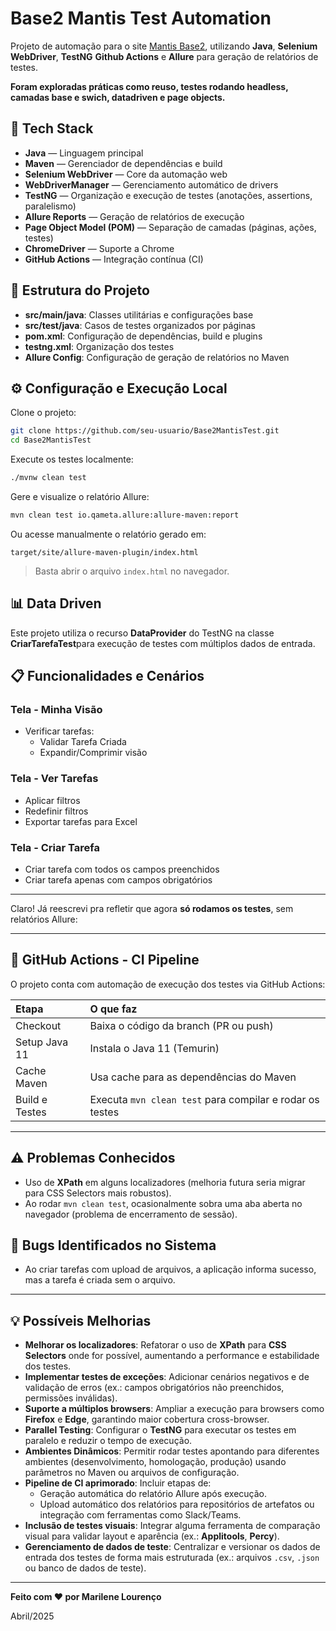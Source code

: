 # Base2 Mantis Test Automation

Projeto de automação para o site [Mantis Base2](https://mantis-prova.base2.com.br/), utilizando **Java**, **Selenium WebDriver**, **TestNG** **Github Actions** e **Allure** para geração de relatórios de testes.

**Foram exploradas práticas como reuso, testes rodando headless, camadas base e swich, datadriven e page objects.**

## :rocket: Tech Stack

- **Java** — Linguagem principal
- **Maven** — Gerenciador de dependências e build
- **Selenium WebDriver** — Core da automação web
- **WebDriverManager** — Gerenciamento automático de drivers
- **TestNG** — Organização e execução de testes (anotações, assertions, paralelismo)
- **Allure Reports** — Geração de relatórios de execução
- **Page Object Model (POM)** — Separação de camadas (páginas, ações, testes)
- **ChromeDriver** — Suporte a Chrome
- **GitHub Actions** — Integração contínua (CI)

## :bookmark_tabs: Estrutura do Projeto

- **src/main/java**: Classes utilitárias e configurações base
- **src/test/java**: Casos de testes organizados por páginas
- **pom.xml**: Configuração de dependências, build e plugins
- **testng.xml**: Organização dos testes
- **Allure Config**: Configuração de geração de relatórios no Maven

## :gear: Configuração e Execução Local

Clone o projeto:

```bash
git clone https://github.com/seu-usuario/Base2MantisTest.git
cd Base2MantisTest
```

Execute os testes localmente:

```bash
./mvnw clean test
```

Gere e visualize o relatório Allure:

```bash
mvn clean test io.qameta.allure:allure-maven:report
```

Ou acesse manualmente o relatório gerado em:

```
target/site/allure-maven-plugin/index.html
```

> Basta abrir o arquivo `index.html` no navegador.

## :bar_chart: Data Driven

Este projeto utiliza o recurso **DataProvider** do TestNG na classe **CriarTarefaTest**para execução de testes com múltiplos dados de entrada.

## :clipboard: Funcionalidades e Cenários

### Tela - Minha Visão

- Verificar tarefas:
  - Validar Tarefa Criada
  - Expandir/Comprimir visão

### Tela - Ver Tarefas

- Aplicar filtros
- Redefinir filtros
- Exportar tarefas para Excel

### Tela - Criar Tarefa

- Criar tarefa com todos os campos preenchidos
- Criar tarefa apenas com campos obrigatórios
---

Claro! Já reescrevi pra refletir que agora **só rodamos os testes**, sem relatórios Allure:  

---

## :construction_worker: GitHub Actions - CI Pipeline

O projeto conta com automação de execução dos testes via GitHub Actions:

| Etapa | O que faz |
|:---|:---|
| Checkout | Baixa o código da branch (PR ou push) |
| Setup Java 11 | Instala o Java 11 (Temurin) |
| Cache Maven | Usa cache para as dependências do Maven |
| Build e Testes | Executa `mvn clean test` para compilar e rodar os testes |

---

## :warning: Problemas Conhecidos

- Uso de **XPath** em alguns localizadores (melhoria futura seria migrar para CSS Selectors mais robustos).
- Ao rodar `mvn clean test`, ocasionalmente sobra uma aba aberta no navegador (problema de encerramento de sessão).

## :bug: Bugs Identificados no Sistema

- Ao criar tarefas com upload de arquivos, a aplicação informa sucesso, mas a tarefa é criada sem o arquivo.

---

## :bulb: Possíveis Melhorias

- **Melhorar os localizadores**: Refatorar o uso de **XPath** para **CSS Selectors** onde for possível, aumentando a performance e estabilidade dos testes.
- **Implementar testes de exceções**: Adicionar cenários negativos e de validação de erros (ex.: campos obrigatórios não preenchidos, permissões inválidas).
- **Suporte a múltiplos browsers**: Ampliar a execução para browsers como **Firefox** e **Edge**, garantindo maior cobertura cross-browser.
- **Parallel Testing**: Configurar o **TestNG** para executar os testes em paralelo e reduzir o tempo de execução.
- **Ambientes Dinâmicos**: Permitir rodar testes apontando para diferentes ambientes (desenvolvimento, homologação, produção) usando parâmetros no Maven ou arquivos de configuração.
- **Pipeline de CI aprimorado**: Incluir etapas de:
  - Geração automática do relatório Allure após execução.
  - Upload automático dos relatórios para repositórios de artefatos ou integração com ferramentas como Slack/Teams.
- **Inclusão de testes visuais**: Integrar alguma ferramenta de comparação visual para validar layout e aparência (ex.: **Applitools**, **Percy**).
- **Gerenciamento de dados de teste**: Centralizar e versionar os dados de entrada dos testes de forma mais estruturada (ex.: arquivos `.csv`, `.json` ou banco de dados de teste).
---

**Feito com :heart: por Marilene Lourenço**

Abril/2025
